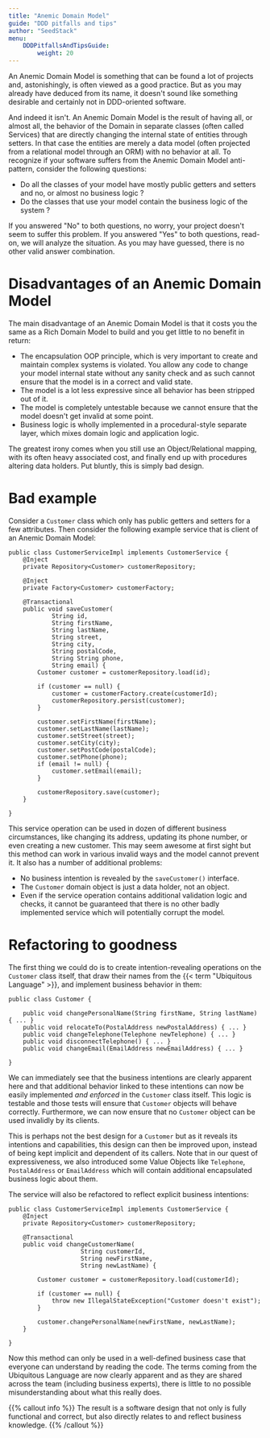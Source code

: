 ```yaml
---
title: "Anemic Domain Model"
guide: "DDD pitfalls and tips"
author: "SeedStack"
menu:
    DDDPitfallsAndTipsGuide:
        weight: 20
---
```


An Anemic Domain Model is something that can be found a lot of projects and, astonishingly, is often viewed as a good 
practice. But as you may already have deduced from its name, it doesn't sound like something desirable and certainly not 
in DDD-oriented software.

And indeed it isn't. An Anemic Domain Model is the result of having all, or almost all, the behavior of the Domain in
separate classes (often called Services) that are directly changing the internal state of entities through setters. In
that case the entities are merely a data model (often projected from a relational model through an ORM) with no
behavior at all. To recognize if your software suffers from the Anemic Domain Model anti-pattern, consider the following
questions:

* Do all the classes of your model have mostly public getters and setters and no, or almost no business logic ?
* Do the classes that use your model contain the business logic of the system ?

If you answered "No" to both questions, no worry, your project doesn't seem to suffer this problem. If you answered "Yes"
to both questions, read-on, we will analyze the situation. As you may have guessed, there is no other valid answer 
combination.

# Disadvantages of an Anemic Domain Model

The main disadvantage of an Anemic Domain Model is that it costs you the same as a Rich Domain Model to build and you
get little to no benefit in return:

* The encapsulation OOP principle, which is very important to create and maintain complex systems is violated. You allow
any code to change your model internal state without any sanity check and as such cannot ensure that the model is in a
correct and valid state.
* The model is a lot less expressive since all behavior has been stripped out of it.
* The model is completely untestable because we cannot ensure that the model doesn't get invalid at some point.  
* Business logic is wholly implemented in a procedural-style separate layer, which mixes domain logic and application
logic.
 
The greatest irony comes when you still use an Object/Relational mapping, with its often heavy associated cost, and finally 
end up with procedures altering data holders. Put bluntly, this is simply bad design.

# Bad example

Consider a `Customer` class which only has public getters and setters for a few attributes. Then consider the following 
example service that is client of an Anemic Domain Model:
 
    public class CustomerServiceImpl implements CustomerService {
        @Inject
        private Repository<Customer> customerRepository;
    
        @Inject
        private Factory<Customer> customerFactory;
    
        @Transactional
        public void saveCustomer(
                String id,
                String firstName,
                String lastName,
                String street,
                String city,
                String postalCode,
                String String phone,
                String email) {
            Customer customer = customerRepository.load(id);
    
            if (customer == null) {
                customer = customerFactory.create(customerId);
                customerRepository.persist(customer);
            }
    
            customer.setFirstName(firstName);
            customer.setLastName(lastName);
            customer.setStreet(street);
            customer.setCity(city);
            customer.setPostCode(postalCode);
            customer.setPhone(phone);
            if (email != null) {
                customer.setEmail(email);
            }
    
            customerRepository.save(customer);
        }
    
    }
  
This service operation can be used in dozen of different business circumstances, like changing its address, updating
its phone number, or even creating a new customer. This may seem awesome at first sight but this method can work in 
various invalid ways and the model cannot prevent it. It also has a number of additional problems:

* No business intention is revealed by the `saveCustomer()` interface.
* The `Customer` domain object is just a data holder, not an object.
* Even if the service operation contains additional validation logic and checks, it cannot be guaranteed that there 
is no other badly implemented service which will potentially corrupt the model.
 
# Refactoring to goodness

The first thing we could do is to create intention-revealing operations on the `Customer` class itself, that draw their
names from the {{< term "Ubiquitous Language" >}}, and implement business behavior in them:

    public class Customer {
        
        public void changePersonalName(String firstName, String lastName) { ... }
        public void relocateTo(PostalAddress newPostalAddress) { ... }
        public void changeTelephone(Telephone newTelephone) { ... }
        public void disconnectTelephone() { ... }
        public void changeEmail(EmailAddress newEmailAddress) { ... }
        
    }

We can immediately see that the business intentions are clearly apparent here and that additional behavior linked to 
these intentions can now be easily implemented *and enforced* in the `Customer` class itself. This logic is testable
and those tests will ensure that `Customer` objects will behave correctly. Furthermore, we can now ensure that no `Customer` 
object can be used invalidly by its clients.

This is perhaps not the best design for a `Customer` but as it reveals its intentions and capabilities, this design can
then be improved upon, instead of being kept implicit and dependent of its callers. Note that in our quest of 
expressiveness, we also introduced some Value Objects like `Telephone`, `PostalAddress` or `EmailAddress` which will 
contain additional encapsulated business logic about them.
 
The service will also be refactored to reflect explicit business intentions:

    public class CustomerServiceImpl implements CustomerService {
        @Inject
        private Repository<Customer> customerRepository;
    
        @Transactional
        public void changeCustomerName(
                        String customerId, 
                        String newFirstName, 
                        String newLastName) {
            
            Customer customer = customerRepository.load(customerId);
            
            if (customer == null) {
                throw new IllegalStateException("Customer doesn't exist");
            }
            
            customer.changePersonalName(newFirstName, newLastName);
        }
        
    }
    
Now this method can only be used in a well-defined business case that everyone can understand by reading the code. The
terms coming from the Ubiquitous Language are now clearly apparent and as they are shared across the
team (including business experts), there is little to no possible misunderstanding about what this really does.

{{% callout info %}}
The result is a software design that not only is fully functional and correct, but also directly relates to and reflect 
business knowledge.
{{% /callout %}}


    
